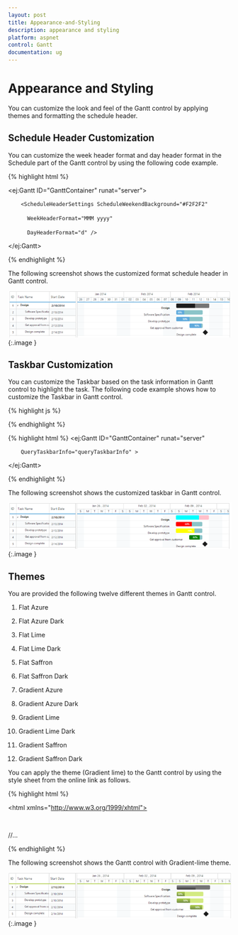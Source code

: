 ```yaml
---
layout: post
title: Appearance-and-Styling
description: appearance and styling
platform: aspnet
control: Gantt
documentation: ug
---
```


# Appearance and Styling

You can customize the look and feel of the Gantt control by applying themes and formatting the schedule header.

## Schedule Header Customization

You can customize the week header format and day header format in the Schedule part of the Gantt control by using the following code example.







{% highlight html %}



<ej:Gantt ID="GanttContainer" runat="server">

        <ScheduleHeaderSettings ScheduleWeekendBackground="#F2F2F2"

          WeekHeaderFormat="MMM yyyy"

          DayHeaderFormat="d" />

 </ej:Gantt>



{% endhighlight %}



The following screenshot shows the customized format schedule header in Gantt control.



![](Appearance-and-Styling_images/Appearance-and-Styling_img1.png) 
{:.image }


## Taskbar Customization

You can customize the Taskbar based on the task information in Gantt control to highlight the task. The following code example shows how to customize the Taskbar in Gantt control.







{% highlight js %}



<script type="text/javascript">

            function queryTaskbarInfo(args) {

                if (args.data.level === 0) {

                    args.parentTaskbarBackground = "pink";

                    args.parentProgressbarBackground = "cyan";

                } else {

                    if (args.data.status == "60") {

                        args.progressbarBackground = "red";

                    } else if (args.data.status == "70") {

                        args.progressbarBackground = "yellow";

                    } else if (args.data.status == "80") {

                        args.progressbarBackground = "green";

                    }

                }

            }

 </script>
{% endhighlight %}

{% highlight html %}
<ej:Gantt ID="GanttContainer" runat="server" 

        QueryTaskbarInfo="queryTaskbarInfo" >

</ej:Gantt>

{% endhighlight %}




The following screenshot shows the customized taskbar in Gantt control.



![](Appearance-and-Styling_images/Appearance-and-Styling_img2.png)
{:.image }


## Themes

 You are provided the following twelve different themes in Gantt control.

1. Flat Azure                           

2. Flat Azure Dark                  

3. Flat Lime                             

4. Flat Lime Dark                   

5. Flat Saffron                        

6. Flat Saffron Dark

7. Gradient Azure

8. Gradient Azure Dark

9. Gradient Lime

10. Gradient Lime Dark

11. Gradient Saffron

12. Gradient Saffron Dark

You can apply the theme (Gradient lime) to the Gantt control by using the style sheet from the online link as follows.



{% highlight html %}

<!DOCTYPE html>



<html xmlns="http://www.w3.org/1999/xhtml">

<head>

<title>Getting Started with Gantt Control for JavaScript</title>

<!-- style sheet for default theme(gradient lime) -->

<link href="http://cdn.syncfusion.com/13.1.0.21/js/web/flat-azure/ej.web.all.min.css" rel="stylesheet" /> 

//…



</html>



{% endhighlight %}



The following screenshot shows the Gantt control with Gradient-lime theme.

![](Appearance-and-Styling_images/Appearance-and-Styling_img3.png)
{:.image }


